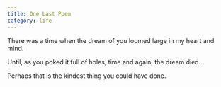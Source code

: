 ```yaml
---
title: One Last Poem
category: life
---
```


There was a time
when the dream of you
loomed large
in my heart
and mind.

Until,
as you poked it
full of holes,
time and again,
the dream died.

Perhaps
that is the kindest thing
you could have done.
